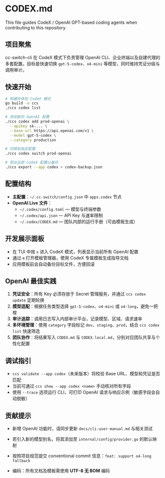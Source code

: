 # CODEX.md

This file guides CodeX / OpenAI GPT-based coding agents when contributing to this repository.

## 项目聚焦

cc-switch-cli 在 CodeX 模式下负责管理 OpenAI CLI、企业终端以及自建代理的多套配置。目标是快速切换 `gpt-5-codex`、`o4-mini` 等模型，同时维持凭证分级与调用审计。

## 快速开始

```bash
# 构建并体验 CodeX 模式
go build -o ccs
./ccs codex list

# 添加新的 OpenAI 配置
./ccs codex add prod-openai \
  --apikey sk-... \
  --base-url https://api.openai.com/v1 \
  --model gpt-5-codex \
  --category production

# 切换到指定配置
./ccs codex switch prod-openai

# 导出全部 CodeX 配置以备份
./ccs export --app codex > codex-backup.json
```

## 配置结构

- **主配置**：`~/.cc-switch/config.json` 中 `apps.codex` 节点
- **OpenAI Live 文件**：
  - `~/.codex/config.toml` — 模型与终端参数
  - `~/.codex/api.json` — API Key 与速率限制
  - `~/.codex/CODEX.md` — 团队内部的运行手册（可由模板生成）

## 开发展示面板

- 在 TUI 中按 `x` 进入 CodeX 模式，列表显示当前所有 OpenAI 配置
- 通过 `m` 打开模板管理器，使用 CodeX 专属模板生成指导文档
- 应用模板前会自动备份目标文件，方便回滚

## OpenAI 最佳实践

1. **凭证安全**：所有 Key 必须存放于 Secret 管理服务，并通过 `ccs codex update` 定期轮换
2. **模型适配**：根据任务类型选择 `gpt-5-codex`、`o4-mini` 或 `o4-long`，避免一把梭
3. **审计追踪**：调用日志写入内部审计平台，记录模型、区域、请求速率
4. **多环境管理**：使用 `category` 字段标记 `dev`、`staging`、`prod`，结合 `ccs codex list` 快速筛选
5. **团队协作**：将结果写入 `CODEX.md` 与 `CODEX.local.md`，分别对应团队共享与个性化配置

## 调试指引

- `ccs validate --app codex`（未来版本）将校验 Base URL、模型和凭证是否匹配
- 当前可通过 `ccs show --app codex <name>` 手动核对所有字段
- 使用 `--trace` 选项运行 CLI，可打印 OpenAI 请求与响应示例（敏感字段会自动脱敏）

## 贡献提示

- 新增 OpenAI 功能时，请同步更新 `docs/cli-user-manual.md` 与相关测试
- 若引入新的模型别名，将其添加至 `internal/config/provider.go` 的默认映射
- 按照项目规范提交 conventional commit 信息：`feat: support o4-long fallback`

- 编码：所有文档及模板需使用 **UTF-8 无 BOM** 编码
